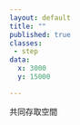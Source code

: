 ```yaml
---
layout: default
title: ""
published: true
classes:
 - step
data:
  x: 3000
  y: 15000

---
```


共同存取空間

